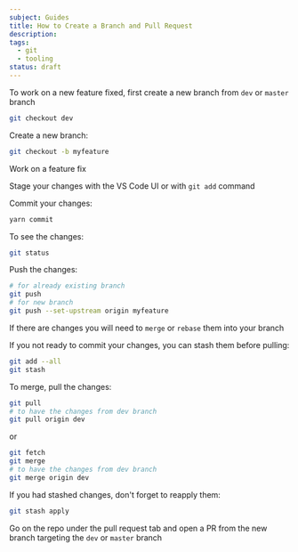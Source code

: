 ```yaml
---
subject: Guides
title: How to Create a Branch and Pull Request
description:
tags:
  - git
  - tooling
status: draft
---
```


<DocHeader props={props}/>

To work on a new feature fixed, first create a new branch from `dev` or `master`
branch

```bash
git checkout dev
```

Create a new branch:

```bash
git checkout -b myfeature
```

Work on a feature fix

Stage your changes with the VS Code UI or with `git add` command

Commit your changes:

```bash
yarn commit
```

To see the changes:

```bash
git status
```

Push the changes:

```bash
# for already existing branch
git push
# for new branch
git push --set-upstream origin myfeature
```

If there are changes you will need to `merge` or `rebase` them into your branch

If you not ready to commit your changes, you can stash them before pulling:

```bash
git add --all
git stash
```

To merge, pull the changes:

```bash
git pull
# to have the changes from dev branch
git pull origin dev
```

or

```bash
git fetch
git merge
# to have the changes from dev branch
git merge origin dev
```

If you had stashed changes, don't forget to reapply them:

```bash
git stash apply
```

Go on the repo under the pull request tab and open a PR from the new branch
targeting the `dev` or `master` branch

